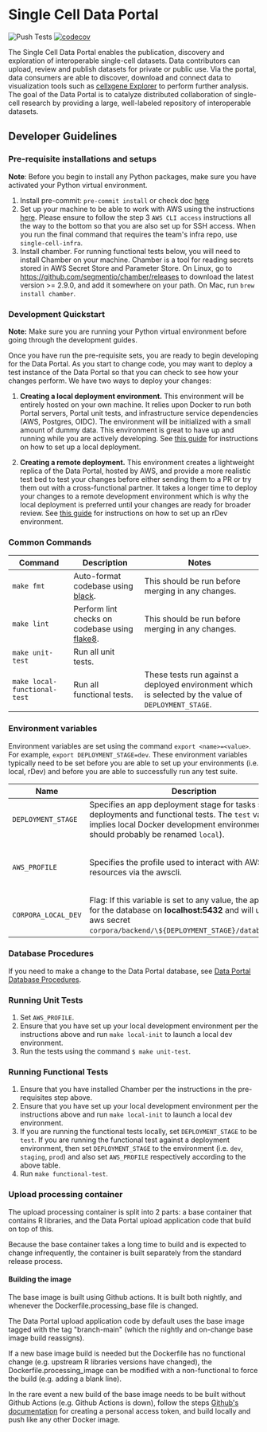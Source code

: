 # Single Cell Data Portal

![Push Tests](https://github.com/chanzuckerberg/single-cell-data-portal/workflows/Push%20Tests/badge.svg)
[![codecov](https://codecov.io/gh/chanzuckerberg/single-cell-data-portal/branch/main/graph/badge.svg?token=iIXh8Rw0CH)](https://codecov.io/gh/chanzuckerberg/single-cell-data-portal)

The Single Cell Data Portal enables the publication, discovery and exploration of interoperable single-cell datasets. Data contributors can upload, review and publish datasets for private or public use. Via the portal, data consumers are able to discover, download and connect data to visualization tools such as [cellxgene Explorer](https://github.com/chanzuckerberg/cellxgene-documentation/blob/main/README.md) to perform further analysis. The goal of the Data Portal is to catalyze distributed collaboration of single-cell research by providing a large, well-labeled repository of interoperable datasets.

## Developer Guidelines

### Pre-requisite installations and setups

**Note**: Before you begin to install any Python packages, make sure you have activated your Python virtual environment.

1. Install pre-commit: `pre-commit install` or check doc [here](https://pre-commit.com/)
1. Set up your machine to be able to work with AWS using the instructions [here](https://czi.atlassian.net/wiki/spaces/DC/pages/332892073/Getting+started+with+AWS). Please ensure to follow the step 3 `AWS CLI access` instructions all the way to the bottom so that you are also set up for SSH access. When you run the final command that requires the team's infra repo, use `single-cell-infra`.
1. Install chamber. For running functional tests below, you will need to install Chamber on your machine. Chamber is a tool for reading secrets stored in AWS Secret Store and Parameter Store. On Linux, go to https://github.com/segmentio/chamber/releases to download the latest version >= 2.9.0, and add it somewhere on your path. On Mac, run `brew install chamber`.

### Development Quickstart

**Note:** Make sure you are running your Python virtual environment before going through the development guides.

Once you have run the pre-requisite sets, you are ready to begin developing for the Data Portal. As you start to change code, you may want to deploy a test instance of the Data Portal so that you can check to see how your changes perform. We have two ways to deploy your changes:

1. **Creating a local deployment environment.** This environment will be entirely hosted on your own machine. It relies upon Docker to run both Portal servers, Portal unit tests, and infrastructure service dependencies (AWS, Postgres, OIDC). The environment will be initialized with a small amount of dummy data. This environment is great to have up and running while you are actively developing. See [this guide](DEV_ENV.md) for instructions on how to set up a local deployment.

1. **Creating a remote deployment.** This environment creates a lightweight replica of the Data Portal, hosted by AWS, and provide a more realistic test bed to test your changes before either sending them to a PR or try them out with a cross-functional partner. It takes a longer time to deploy your changes to a remote development environment which is why the local deployment is preferred until your changes are ready for broader review. See [this guide](https://docs.google.com/document/d/1nynGcBS_TA55qlQo9WjINGkcMnE_xIBz7-inmop2bqo/edit#) for instructions on how to set up an rDev environment.

### Common Commands

| Command                      | Description                                                                          | Notes                                                                                                |
| ---------------------------- | ------------------------------------------------------------------------------------ | ---------------------------------------------------------------------------------------------------- |
| `make fmt`                   | Auto-format codebase using [black](https://pypi.org/project/black/).                 | This should be run before merging in any changes.                                                    |
| `make lint`                  | Perform lint checks on codebase using [flake8](https://flake8.pycqa.org/en/latest/). | This should be run before merging in any changes.                                                    |
| `make unit-test`             | Run all unit tests.                                                                  |                                                                                                      |
| `make local-functional-test` | Run all functional tests.                                                            | These tests run against a deployed environment which is selected by the value of `DEPLOYMENT_STAGE`. |

### Environment variables

Environment variables are set using the command `export <name>=<value>`. For example, `export DEPLOYMENT_STAGE=dev`. These environment variables typically need to be set before you are able to set up your environments (i.e. local, rDev) and before you are able to successfully run any test suite.

| Name                | Description                                                                                                                                                                                   | Values                                |
| ------------------- | --------------------------------------------------------------------------------------------------------------------------------------------------------------------------------------------- | ------------------------------------- |
| `DEPLOYMENT_STAGE`  | Specifies an app deployment stage for tasks such as deployments and functional tests. The `test` value implies local Docker development environment (and should probably be renamed `local`). | `test`, `dev`, `staging`, `prod`      |
| `AWS_PROFILE`       | Specifies the profile used to interact with AWS resources via the awscli.                                                                                                                     | `single-cell-dev`, `single-cell-prod` |
| `CORPORA_LOCAL_DEV` | Flag: If this variable is set to any value, the app will look for the database on **localhost:5432** and will use the aws secret `corpora/backend/\${DEPLOYMENT_STAGE}/database_local`.       | Any                                   |

### Database Procedures

If you need to make a change to the Data Portal database, see [Data Portal Database Procedures](backend/database/README.md).

### Running Unit Tests

1. Set `AWS_PROFILE`.
1. Ensure that you have set up your local development environment per the instructions above and run `make local-init` to launch a local dev environment.
1. Run the tests using the command `$ make unit-test`.

### Running Functional Tests

1. Ensure that you have installed Chamber per the instructions in the pre-requisites step above.
1. Ensure that you have set up your local development environment per the instructions above and run `make local-init` to launch a local dev environment.
1. If you are running the functional tests locally, set `DEPLOYMENT_STAGE` to be `test`. If you are running the functional test against a deployment environment, then set `DEPLOYMENT_STAGE` to the environment (i.e. `dev`, `staging`, `prod`) and also set `AWS_PROFILE` respectively according to the above table.
1. Run `make functional-test`.

### Upload processing container

The upload processing container is split into 2 parts: a base container that contains R libraries, and the Data Portal upload application code that build on top of this.

Because the base container takes a long time to build and is expected to change infrequently, the container is built separately from the standard release process.

#### Building the image

The base image is built using Github actions. It is built both nightly, and whenever the Dockerfile.processing_base file is changed.

The Data Portal upload application code by default uses the base image tagged with the tag "branch-main" (which the nightly and on-change base image build reassigns).

If a new base image build is needed but the Dockerfile has no functional change (e.g. upstream R libraries versions have changed), the Dockerfile.processing_image can be modified with a non-functional to force the build (e.g. adding a blank line).

In the rare event a new build of the base image needs to be built without Github Actions (e.g. Github Actions is down), follow the steps [Github's documentation](https://docs.github.com/en/packages/guides/pushing-and-pulling-docker-images) for creating a personal access token, and build locally and push like any other Docker image.
